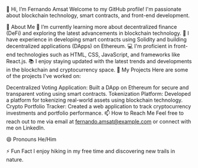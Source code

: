 👋 Hi, I’m Fernando Amsat
Welcome to my GitHub profile! I'm passionate about blockchain technology, smart contracts, and front-end development.

👀 About Me
🌱 I’m currently learning more about decentralized finance (DeFi) and exploring the latest advancements in blockchain technology.
💼 I have experience in developing smart contracts using Solidity and building decentralized applications (DApps) on Ethereum.
💻 I'm proficient in front-end technologies such as HTML, CSS, JavaScript, and frameworks like React.js.
📚 I enjoy staying updated with the latest trends and developments in the blockchain and cryptocurrency space.
💼 My Projects
Here are some of the projects I've worked on:

Decentralized Voting Application: Built a DApp on Ethereum for secure and transparent voting using smart contracts.
Tokenization Platform: Developed a platform for tokenizing real-world assets using blockchain technology.
Crypto Portfolio Tracker: Created a web application to track cryptocurrency investments and portfolio performance.
📫 How to Reach Me
Feel free to reach out to me via email at fernando.amsat@example.com or connect with me on LinkedIn.

😄 Pronouns
He/Him

⚡ Fun Fact
I enjoy hiking in my free time and discovering new trails in nature.
